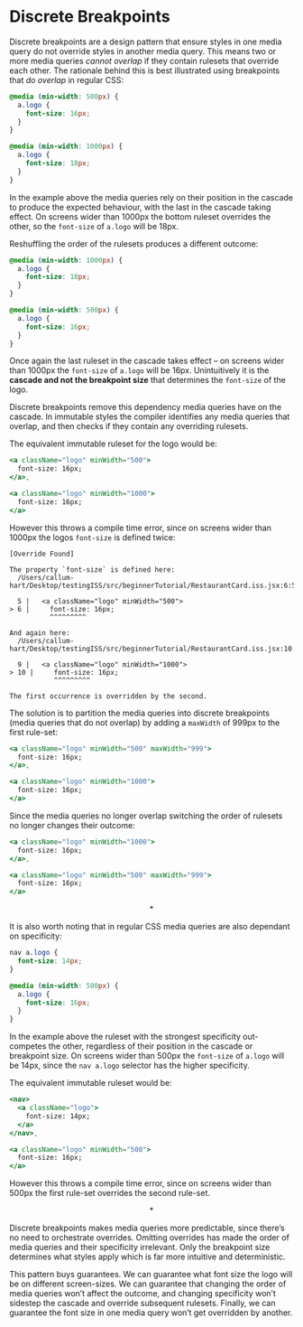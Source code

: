 # Discrete Breakpoints

Discrete breakpoints are a design pattern that ensure styles in one media query do not override styles in another media query. This means two or more media queries *cannot overlap* if they contain rulesets that override each other. The rationale behind this is best illustrated using breakpoints that *do overlap* in regular CSS:

```css
@media (min-width: 500px) {
  a.logo {
    font-size: 16px;
  }
}

@media (min-width: 1000px) {
  a.logo {
    font-size: 18px;
  }
}
```

In the example above the media queries rely on their position in the cascade to produce the expected behaviour, with the last in the cascade taking effect. On screens wider than 1000px the bottom ruleset overrides the other, so the `font-size` of `a.logo` will be 18px.

Reshuffling the order of the rulesets produces a different outcome:

```css
@media (min-width: 1000px) {
  a.logo {
    font-size: 18px;
  }
}

@media (min-width: 500px) {
  a.logo {
    font-size: 16px;
  }
}
```

Once again the last ruleset in the cascade takes effect – on screens wider than 1000px the `font-size` of `a.logo` will be 16px. Unintuitively it is the **cascade and not the breakpoint size** that determines the `font-size` of the logo.

Discrete breakpoints remove this dependency media queries have on the cascade. In immutable styles the compiler identifies any media queries that overlap, and then checks if they contain any overriding rulesets.

The equivalent immutable ruleset for the logo would be:

```jsx
<a className="logo" minWidth="500">
  font-size: 16px;
</a>,

<a className="logo" minWidth="1000">
  font-size: 16px;
</a>
```

However this throws a compile time error, since on screens wider than 1000px the logos `font-size` is defined twice:

```
[Override Found]

The property `font-size` is defined here:
  /Users/callum-hart/Desktop/testingISS/src/beginnerTutorial/RestaurantCard.iss.jsx:6:5

  5 |   <a className="logo" minWidth="500">
> 6 |     font-size: 16px;
          ^^^^^^^^^

And again here:
  /Users/callum-hart/Desktop/testingISS/src/beginnerTutorial/RestaurantCard.iss.jsx:10:5

  9 |   <a className="logo" minWidth="1000">
> 10 |     font-size: 16px;
           ^^^^^^^^^

The first occurrence is overridden by the second.
```

The solution is to partition the media queries into discrete breakpoints (media queries that do not overlap) by adding a `maxWidth` of 999px to the first rule-set:

```jsx
<a className="logo" minWidth="500" maxWidth="999">
  font-size: 16px;
</a>,

<a className="logo" minWidth="1000">
  font-size: 16px;
</a>
```

Since the media queries no longer overlap switching the order of rulesets no longer changes their outcome:

```jsx
<a className="logo" minWidth="1000">
  font-size: 16px;
</a>,

<a className="logo" minWidth="500" maxWidth="999">
  font-size: 16px;
</a>
```

<center>*</center>

It is also worth noting that in regular CSS media queries are also dependant on specificity:

```css
nav a.logo {
  font-size: 14px;
}

@media (min-width: 500px) {
  a.logo {
    font-size: 16px;
  }
}
```

In the example above the ruleset with the strongest specificity out-competes the other, regardless of their position in the cascade or breakpoint size. On screens wider than 500px the `font-size` of `a.logo` will be 14px, since the `nav a.logo` selector has the higher specificity.

The equivalent immutable ruleset would be:

```jsx
<nav>
  <a className="logo">
    font-size: 14px;
  </a>
</nav>,

<a className="logo" minWidth="500">
  font-size: 16px;
</a>
```

However this throws a compile time error, since on screens wider than 500px the first rule-set overrides the second rule-set.

<center>*</center>

Discrete breakpoints makes media queries more predictable, since there’s no need to orchestrate overrides. Omitting overrides has made the order of media queries and their specificity irrelevant. Only the breakpoint size determines what styles apply which is far more intuitive and deterministic.

This pattern buys guarantees. We can guarantee what font size the logo will be on different screen-sizes. We can guarantee that changing the order of media queries won’t affect the outcome, and changing specificity won’t sidestep the cascade and override subsequent rulesets. Finally, we can guarantee the font size in one media query won’t get overridden by another.